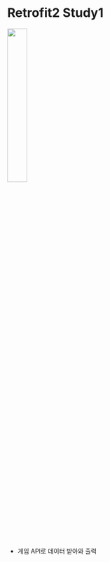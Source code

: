 # Retrofit2 Study1
<img src="https://drive.google.com/uc?export=view&id=10jqqD0qTcMjvpC4AQob6cWzk3BFBm-cw" width="30%">

- 게임 API로 데이터 받아와 출력
